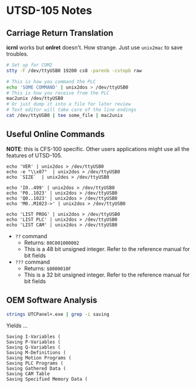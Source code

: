 # UTSD-105 Notes
## Carriage Return Translation
**icrnl** works but **onlret** doesn't. How strange. Just use `unix2mac` to save
troubles.

```sh
# Set up for COM2
stty -F /dev/ttyUSB0 19200 cs8 -parenb -cstopb raw

# This is how you command the PLC
echo 'SOME COMMAND' | unix2dos > /dev/ttyUSB0
# This is how you receive from the PLC
mac2unix /dev/ttyUSB0
# Or just dump it into a file for later review
# Text editor will take care of the line endings
cat /dev/ttyUSB0 | tee some_file | mac2unix
```

## Useful Online Commands
**NOTE**: this is CFS-100 specific. Other users applications might use all the
features of UTSD-105.

```
echo 'VER' | unix2dos > /dev/ttyUSB0
echo -e "\\x07"  | unix2dos > /dev/ttyUSB0
echo `SIZE`  | unix2dos > /dev/ttyUSB0

echo 'I0..499' | unix2dos > /dev/ttyUSB0
echo 'P0..1023' | unix2dos > /dev/ttyUSB0
echo 'Q0..1023' | unix2dos > /dev/ttyUSB0
echo 'M0..M1023->' | unix2dos > /dev/ttyUSB0

echo 'LIST PROG' | unix2dos > /dev/ttyUSB0
echo 'LIST PLC' | unix2dos > /dev/ttyUSB0
echo 'LIST CAM' | unix2dos > /dev/ttyUSB0
```

* `??` command
  * Returns: `80C001000002`
  * This is a 48 bit unsigned integer. Refer to the reference manual for bit
    fields
* `???` command
  * Returns: `$8000010F`
  * This is a 32 bit unsigned integer. Refer to the reference manual for bit
    fields

## OEM Software Analysis
```sh
strings UTCPanel+.exe | grep -i saving
```

Yields ...

```
Saving I-Variables (
Saving P-Variables (
Saving Q-Variables (
Saving M-Definitions (
Saving Motion Programs (
Saving PLC Programs (
Saving Gathered Data (
Saving CAM Table
Saving Specified Memory Data (
```
